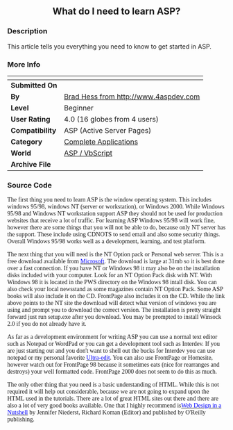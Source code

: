 ﻿<div align="center">

## What do I need to learn ASP?


</div>

### Description

This article tells you everything you need to know to get started in ASP.
 
### More Info
 


<span>             |<span>
---                |---
**Submitted On**   |
**By**             |[Brad Hess from http://www\.4aspdev\.com](https://github.com/Planet-Source-Code/PSCIndex/blob/master/ByAuthor/brad-hess-from-http-www-4aspdev-com.md)
**Level**          |Beginner
**User Rating**    |4.0 (16 globes from 4 users)
**Compatibility**  |ASP \(Active Server Pages\)
**Category**       |[Complete Applications](https://github.com/Planet-Source-Code/PSCIndex/blob/master/ByCategory/complete-applications__4-7.md)
**World**          |[ASP / VbScript](https://github.com/Planet-Source-Code/PSCIndex/blob/master/ByWorld/asp-vbscript.md)
**Archive File**   |[](https://github.com/Planet-Source-Code/brad-hess-from-http-www-4aspdev-com-what-do-i-need-to-learn-asp__4-6165/archive/master.zip)





### Source Code

<p><font face="Verdana">The first thing you need to learn ASP is the window
operating system. This includes windows 95/98, windows NT (server or
workstation), or Windows 2000. While Windows 95/98 and Windows NT workstation
support ASP they should not be used for production websites that receive a lot
of traffic. For learning ASP Windows 95/98 will work fine, however there are
some things that you will not be able to do, because only NT server has the
support. These include using CDNOTS to send email and also some security things.
Overall Windows 95/98 works well as a development, learning, and test platform.</font>
<p><font face="Verdana">The next thing that you will need is the NT Option pack
or Personal web server. This is a free download available from </font><a href="http://www.microsoft.com/ntserver/nts/downloads/recommended/NT4OptPk/" target="new"><font color="blue" face="Verdana">Microsoft</font></a><font face="Verdana">.
The download is large at 31mb so it is best done over a fast connection. If you
have NT or Windows 98 it may also be on the installation disks included with
your computer. Look for an NT Option Pack disk with NT. With Windows 98 it is
located in the PWS directory on the Windows 98 intall disk. You can also check
your local newsstand as some magazines contain NT Option Pack. Some ASP books
will also include it on the CD. FrontPage also includes it on the CD. While the
link above points to the NT site the download will detect what version of
windows you are using and prompt you to download the correct version. The
installation is pretty straight forward just run setup.exe after you download.
You may be prompted to install Winsock 2.0 if you do not already have it.</font>
<p><font face="Verdana">As far as a development environment for writing ASP you
can use a normal text editor such as Notepad or WordPad or you can get a
development tool such as Interdev. If you are just starting out and you don't
want to shell out the bucks for Interdev you can use notepad or my personal
favorite </font><a href="http://www.ultraedit.com" target="new"><font color="blue" face="Verdana">Ultra-edit</font></a><font face="Verdana">.
You can also use FrontPage or Homesite, however watch out for FrontPage 98
because it sometimes eats (nice for rearranges and destroys) your well formatted
code. FrontPage 2000 does not seem to do this as much.</font>
<p><font face="Verdana">The only other thing that you need is a basic
understanding of HTML. While this is not required it will help out considerable,
because we are not going to expand upon the HTML used in the tutorials. There
are a lot of great HTML sites out there and there are also a lot of very good
books available. One that I highly recommend is</font><a href="http://www.amazon.com/exec/obidos/ASIN/1565925157/4aspdevelopm/002-1327408-2259430" target="new"><font color="blue" face="Verdana">Web
Design in a Nutshell</font></a><font face="Verdana"> by Jennifer Niederst,
Richard Koman (Editor) and published by O'Reilly publishing.</font></p>

